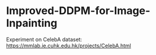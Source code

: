 # Improved-DDPM-for-Image-Inpainting
Experiment on CelebA dataset: https://mmlab.ie.cuhk.edu.hk/projects/CelebA.html

